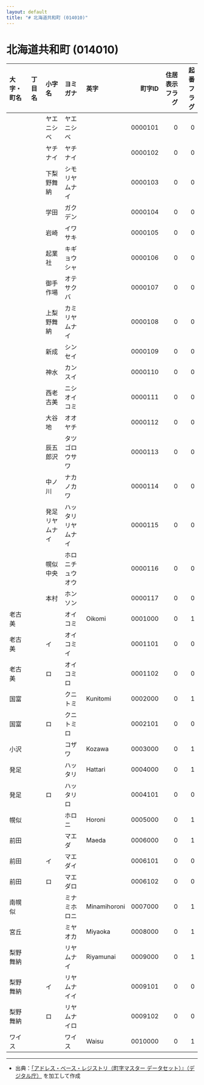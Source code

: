 ```yaml
---
layout: default
title: "# 北海道共和町 (014010)"
---
```


# 北海道共和町 (014010)

| 大字・町名 | 丁目名 | 小字名 | ヨミガナ | 英字 | 町字ID | 住居表示フラグ | 起番フラグ |
|:--------|:------|:------|:-----------------|:---------------------|--------:|----------:|--------:|
|  |  | ヤエニシベ | ヤエニシベ |  | 0000101 | 0 | 0 |
|  |  | ヤチナイ | ヤチナイ |  | 0000102 | 0 | 0 |
|  |  | 下梨野舞納 | シモリヤムナイ |  | 0000103 | 0 | 0 |
|  |  | 学田 | ガクデン |  | 0000104 | 0 | 0 |
|  |  | 岩崎 | イワサキ |  | 0000105 | 0 | 0 |
|  |  | 起業社 | キギョウシャ |  | 0000106 | 0 | 0 |
|  |  | 御手作場 | オテサクバ |  | 0000107 | 0 | 0 |
|  |  | 上梨野舞納 | カミリヤムナイ |  | 0000108 | 0 | 0 |
|  |  | 新成 | シンセイ |  | 0000109 | 0 | 0 |
|  |  | 神水 | カンスイ |  | 0000110 | 0 | 0 |
|  |  | 西老古美 | ニシオイコミ |  | 0000111 | 0 | 0 |
|  |  | 大谷地 | オオヤチ |  | 0000112 | 0 | 0 |
|  |  | 辰五郎沢 | タツゴロウサワ |  | 0000113 | 0 | 0 |
|  |  | 中ノ川 | ナカノカワ |  | 0000114 | 0 | 0 |
|  |  | 発足リヤムナイ | ハッタリリヤムナイ |  | 0000115 | 0 | 0 |
|  |  | 幌似中央 | ホロニチュウオウ |  | 0000116 | 0 | 0 |
|  |  | 本村 | ホンソン |  | 0000117 | 0 | 0 |
| 老古美 |  |  | オイコミ | Oikomi | 0001000 | 0 | 1 |
| 老古美 |  | イ | オイコミイ |  | 0001101 | 0 | 0 |
| 老古美 |  | ロ | オイコミロ |  | 0001102 | 0 | 0 |
| 国富 |  |  | クニトミ | Kunitomi | 0002000 | 0 | 1 |
| 国富 |  | ロ | クニトミロ |  | 0002101 | 0 | 0 |
| 小沢 |  |  | コザワ | Kozawa | 0003000 | 0 | 1 |
| 発足 |  |  | ハッタリ | Hattari | 0004000 | 0 | 1 |
| 発足 |  | ロ | ハッタリロ |  | 0004101 | 0 | 0 |
| 幌似 |  |  | ホロニ | Horoni | 0005000 | 0 | 1 |
| 前田 |  |  | マエダ | Maeda | 0006000 | 0 | 1 |
| 前田 |  | イ | マエダイ |  | 0006101 | 0 | 0 |
| 前田 |  | ロ | マエダロ |  | 0006102 | 0 | 0 |
| 南幌似 |  |  | ミナミホロニ | Minamihoroni | 0007000 | 0 | 1 |
| 宮丘 |  |  | ミヤオカ | Miyaoka | 0008000 | 0 | 1 |
| 梨野舞納 |  |  | リヤムナイ | Riyamunai | 0009000 | 0 | 1 |
| 梨野舞納 |  | イ | リヤムナイイ |  | 0009101 | 0 | 0 |
| 梨野舞納 |  | ロ | リヤムナイロ |  | 0009102 | 0 | 0 |
| ワイス |  |  | ワイス | Waisu | 0010000 | 0 | 1 |

---

- 出典：[「アドレス・ベース・レジストリ（町字マスター データセット）』（デジタル庁）](https://www.digital.go.jp/policies/base_registry_address/) を加工して作成